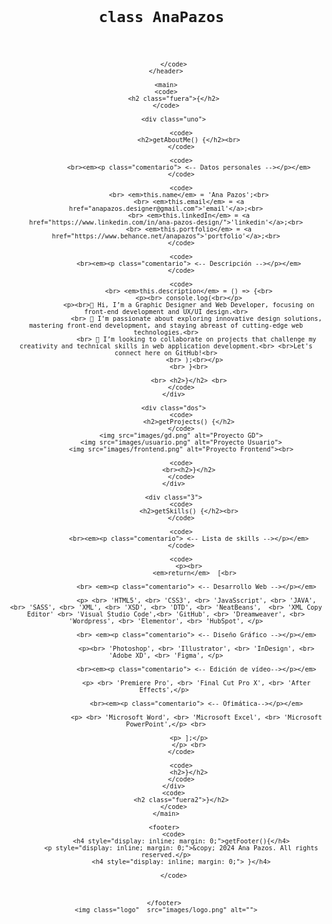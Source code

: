<!DOCTYPE html>
<html lang="es">

<head>
    <meta charset="UTF-8">
    <meta name="viewport" content="width=device-width, initial-scale=1.0">
    <title>Descripción de GitHub</title>
    <link rel="stylesheet" href="styles.css">
</head>

<body>
    <header>
        <code>
            <h1>class AnaPazos </h1>
           

        </code>
    </header>
    
    <main>
    <code>
        <h2 class="fuera">{</h2>
    </code>

        <div class="uno">
           
            <code>
                <h2>getAboutMe() {</h2><br>
            </code>

            <code>
                <br><em><p class="comentario"> <-- Datos personales --></p></em>
            </code>

            <code>
                <br> <em>this.name</em> = 'Ana Pazos';<br>
                <br> <em>this.email</em> = <a href="anapazos.designer@gmail.com">'email'</a>;<br>
                <br> <em>this.linkedIn</em> = <a href="https://www.linkedin.com/in/ana-pazos-design/">'linkedin'</a>;<br>
                <br> <em>this.portfolio</em> = <a href="https://www.behance.net/anapazos">'portfolio'</a>;<br>
            </code>

            <code>
                <br><em><p class="comentario"> <-- Descripción --></p></em>
            </code>

            <code>
                <br> <em>this.description</em> = () => {<br>
                <p><br> console.log(<br></p>
                <p><br>👋 Hi, I’m a Graphic Designer and Web Developer, focusing on front-end development and UX/UI design.<br>
                    <br> 👀 I'm passionate about exploring innovative design solutions, mastering front-end development, and staying abreast of cutting-edge web technologies.<br>
                    <br> 💞️ I’m looking to collaborate on projects that challenge my creativity and technical skills in web application development.<br> <br>Let's connect here on GitHub!<br>
                    <br> );<br></p> 
                <br> }<br>

                <br> <h2>}</h2> <br>
            </code>
        </div>

        <div class="dos">
            <code>
                <h2>getProjects() {</h2>
            </code>
            <img src="images/gd.png" alt="Proyecto GD">
            <img src="images/usuario.png" alt="Proyecto Usuario">
            <img src="images/frontend.png" alt="Proyecto Frontend"><br>

            <code>
                <br><h2>}</h2>
            </code>
        </div>

        <div class="3">
            <code>
                <h2>getSkills() {</h2><br>
            </code>

            <code>
                <br><em><p class="comentario"> <-- Lista de skills --></p></em>
            </code>

            <code>
                <p><br>
                   <em>return</em>  [<br>

                    <br> <em><p class="comentario"> <-- Desarrollo Web --></p></em>

                    <p> <br> 'HTML5', <br> 'CSS3', <br> 'JavaSscript', <br> 'JAVA', <br> 'SASS', <br> 'XML', <br> 'XSD', <br> 'DTD', <br> 'NeatBeans',  <br> 'XML Copy Editor' <br> 'Visual Studio Code',<br> 'GitHub', <br> 'Dreamweaver', <br> 'Wordpress', <br> 'Elementor', <br> 'HubSpot', </p>

                    <br> <em><p class="comentario"> <-- Diseño Gráfico --></p></em>

                    <p><br> 'Photoshop', <br> 'Illustrator', <br> 'InDesign', <br> 'Adobe XD', <br> 'Figma', </p>

                    <br><em><p class="comentario"> <-- Edición de vídeo--></p></em>

                    <p> <br> 'Premiere Pro', <br> 'Final Cut Pro X', <br> 'After Effects',</p> 

                    <br><em><p class="comentario"> <-- Ofimática--></p></em>

                    <p> <br> 'Microsoft Word', <br> 'Microsoft Excel', <br> 'Microsoft PowerPoint',</p> <br>

                <p> ];</p>
                </p> <br>
            </code>

            <code>
                <h2>}</h2>
            </code>
        </div>
        <code>
            <h2 class="fuera2">}</h2>
        </code>
    </main>

    <footer> 
        <code>
            <h4 style="display: inline; margin: 0;">getFooter(){</h4>
            <p style="display: inline; margin: 0;">&copy; 2024 Ana Pazos. All rights reserved.</p>
            <h4 style="display: inline; margin: 0;"> }</h4>
           
        </code>
        

        
    </footer> 
    <img class="logo"  src="images/logo.png" alt="">
            
   
    
</body>

</html>
